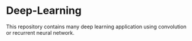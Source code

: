 # Deep-Learning
This repository contains many deep learning application using convolution or recurrent neural network.
